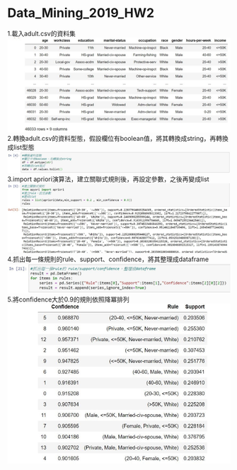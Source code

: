 # Data_Mining_2019_HW2
1.載入adult.csv的資料集    
![img](https://github.com/Alan-alan-Lin/Data_Mining_2019_HW2/blob/main/HW_2/py_1.jpg)  
2.轉換adult.csv的資料型態，假設欄位有boolean值，將其轉換成string，再轉換成list型態  
![img](https://github.com/Alan-alan-Lin/Data_Mining_2019_HW2/blob/main/HW_2/PY_2.jpg)  
3.import apriori演算法，建立關聯式規則後，再設定參數，之後再變成list  
![img](https://github.com/Alan-alan-Lin/Data_Mining_2019_HW2/blob/main/HW_2/PY_3.jpg)  
4.抓出每一條規則的rule、support、confidence，將其整理成dataframe  
![img](https://github.com/Alan-alan-Lin/Data_Mining_2019_HW2/blob/main/HW_2/PY_4.jpg)  
5.將confidence大於0.9的規則依照降冪排列    
![img](https://github.com/Alan-alan-Lin/Data_Mining_2019_HW2/blob/main/HW_2/PY_5.jpg)  
